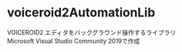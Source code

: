 # voiceroid2AutomationLib
VOICEROID2 エディタをバックグラウンド操作するライブラリ  
Microsoft Visual Studio Community 2019で作成
